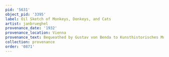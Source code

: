 ```yaml
---
pid: '5631'
object_pid: '3395'
label: Oil Sketch of Monkeys, Donkeys, and Cats
artist: janbrueghel
provenance_date: '1932'
provenance_location: Vienna
provenance_text: Bequeathed by Gustav von Benda to Kunsthistorisches Museum
collection: provenance
order: '0871'
---
```


